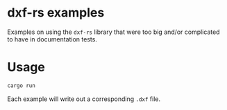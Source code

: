 dxf-rs examples
===============

Examples on using the `dxf-rs` library that were too big and/or complicated to have in documentation tests.

# Usage

``` bash
cargo run
```

Each example will write out a corresponding `.dxf` file.

